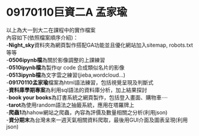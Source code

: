 # 09170110巨資二A 孟家瑜
以上為大一到大二在課程中的實作檔案<br/>
內容如下(依照檔案順序介紹)：<br/>
-<strong>Night_sky</strong>資料夾為網頁製作搭配GA功能並且優化網站加入sitemap, robots.txt等等<br/>
-<strong>0506ipynb檔</strong>為關於影像調整的上課練習<br/>
-<strong>0510ipynb檔</strong>為製作qr code 合成類似名片的影像<br/>
-<strong>0513ipynb檔</strong>為文字雲之練習(jieba,wordcloud...)<br/>
-<strong>09170110孟家瑜</strong>檔案為html語法練習，包括視覺呈現及判斷式<br/>
-<strong>資料庫學期專案</strong>為利用sql語法的資料庫分析，加上結果探討<br/>
-<strong>book your books</strong>為訂書系統之網頁製作，包括登入畫面、購物車····<br/>
-<strong>tarot</strong>為使用random語法之抽籤系統，應用在塔羅牌上<br/>
-<strong>爬蟲1</strong>為hahow網站之爬蟲，內容為評價及數量相關之分析(利用json)<br/>
-<strong>資分期末</strong>為台灣未來一週天氣相關資料爬取，最後用GUI介面及圖表呈現(利用json)<br/>
